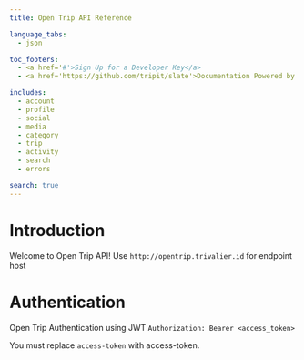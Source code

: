 ```yaml
---
title: Open Trip API Reference

language_tabs:
  - json

toc_footers:
  - <a href='#'>Sign Up for a Developer Key</a>
  - <a href='https://github.com/tripit/slate'>Documentation Powered by Slate</a>

includes:
  - account
  - profile
  - social
  - media
  - category
  - trip
  - activity
  - search
  - errors

search: true
---
```


# Introduction

Welcome to Open Trip API! Use `http://opentrip.trivalier.id` for endpoint host


# Authentication

Open Trip Authentication using JWT
`Authorization: Bearer <access_token>`

<aside class="notice">
You must replace <code>access-token</code> with access-token.
</aside>


